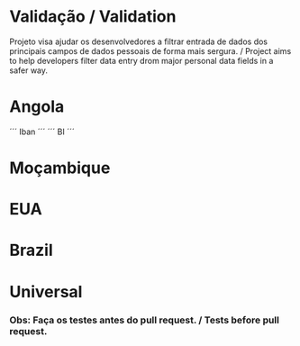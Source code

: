# Validação / Validation

Projeto visa ajudar os desenvolvedores a filtrar entrada de dados dos principais campos de dados pessoais de forma mais sergura.
/
Project aims to help developers filter data entry drom major personal data fields in a safer way.


# Angola

´´´
Iban
´´´
´´´
BI
´´´

# Moçambique

# EUA

# Brazil

# Universal


### Obs: Faça os testes antes do pull request. / Tests before pull request.
